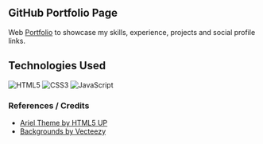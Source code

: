 ## GitHub Portfolio Page

Web [Portfolio](https://K374N.github.io) to showcase my skills, experience, projects and social profile links.


## Technologies Used

 <img alt="HTML5" src="https://img.shields.io/badge/html5-%23E34F26.svg?style=for-the-badge&logo=html5&logoColor=white"/>  <img alt="CSS3" src="https://img.shields.io/badge/css3-%231572B6.svg?style=for-the-badge&logo=css3&logoColor=white"/>  <img alt="JavaScript" src="https://img.shields.io/badge/javascript-%23323330.svg?style=for-the-badge&logo=javascript&logoColor=%23F7DF1E"/>


### References / Credits

- <a href="https://html5up.net">Ariel Theme by HTML5 UP</a>
- <a href="https://www.vecteezy.com/free-vector/abstract">Backgrounds by Vecteezy</a>


